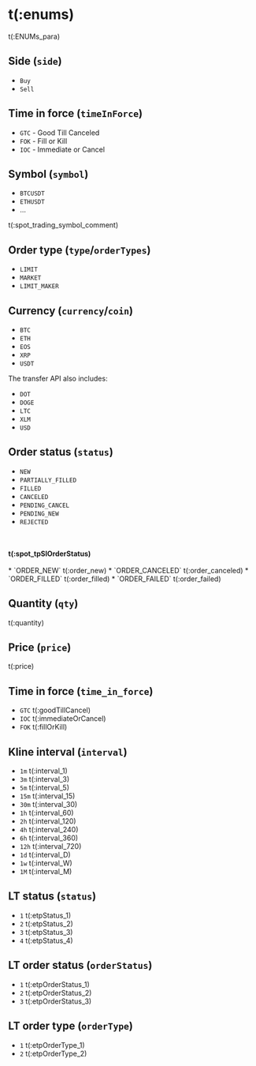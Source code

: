 # t(:enums)
t(:ENUMs_para)

## Side (`side`)
* `Buy`
* `Sell`

## Time in force (`timeInForce`)
* `GTC` - Good Till Canceled
* `FOK` - Fill or Kill
* `IOC` - Immediate or Cancel

## Symbol (`symbol`)
* `BTCUSDT`
* `ETHUSDT`
* ...

t(:spot_trading_symbol_comment)


## Order type (`type`/`orderTypes`)
* `LIMIT`
* `MARKET`
* `LIMIT_MAKER`


## Currency (`currency`/`coin`)
* `BTC`
* `ETH`
* `EOS`
* `XRP`
* `USDT`

The transfer API also includes:

* `DOT`
* `DOGE`
* `LTC`
* `XLM`
* `USD`


## Order status (`status`)
* `NEW`
* `PARTIALLY_FILLED`
* `FILLED`
* `CANCELED`
* `PENDING_CANCEL`
* `PENDING_NEW`
* `REJECTED`
<br>
<br>
<b>t(:spot_tpSlOrderStatus)</b>
<br>
<br>
* `ORDER_NEW` t(:order_new)
* `ORDER_CANCELED` t(:order_canceled)
* `ORDER_FILLED` t(:order_filled)
* `ORDER_FAILED` t(:order_failed)

## Quantity (`qty`)
t(:quantity)

## Price (`price`)
t(:price)

## Time in force (`time_in_force`)
* `GTC` t(:goodTillCancel)
* `IOC` t(:immediateOrCancel)
* `FOK` t(:fillOrKill)

## Kline interval (`interval`)
* `1m` t(:interval_1)
* `3m` t(:interval_3)
* `5m` t(:interval_5)
* `15m` t(:interval_15)
* `30m` t(:interval_30)
* `1h` t(:interval_60)
* `2h` t(:interval_120)
* `4h` t(:interval_240)
* `6h` t(:interval_360)
* `12h` t(:interval_720)
* `1d` t(:interval_D)
* `1w` t(:interval_W)
* `1M` t(:interval_M)

## LT status (`status`)
* `1` t(:etpStatus_1)
* `2` t(:etpStatus_2)
* `3` t(:etpStatus_3)
* `4` t(:etpStatus_4)

## LT order status (`orderStatus`)
* `1` t(:etpOrderStatus_1)
* `2` t(:etpOrderStatus_2)
* `3` t(:etpOrderStatus_3)

## LT order type (`orderType`)
* `1` t(:etpOrderType_1)
* `2` t(:etpOrderType_2)

